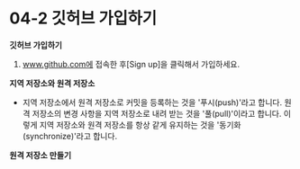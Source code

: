 # 04-2 깃허브 가입하기
**깃허브 가입하기**
1. www.github.com에 접속한 후[Sign up]을 클릭해서 가입하세요.

**지역 저장소와 원격 저장소**
- 지역 저장소에서 원격 저장소로 커밋을 등록하는 것을 '푸시(push)'라고 합니다. 원격 저장소의 변경 사항을 지역 저장소로 내려 받는 것을 '풀(pull)'이라고 합니다. 이렇게 지역 저장소와 원격 저장소를 항상 같게 유지하는 것을 '동기화(synchronize)'라고 합니다.

**원격 저장소 만들기**
